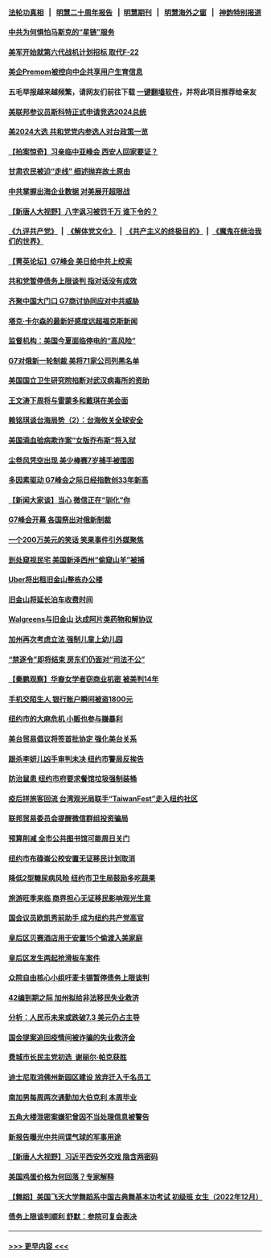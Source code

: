 #### [法轮功真相](https://github.com/gfw-breaker/truth/blob/master/README.md?t=0) &nbsp;&nbsp;|&nbsp;&nbsp; [明慧二十周年报告](https://github.com/gfw-breaker/mh-reports/blob/master/README.md?t=0) &nbsp;&nbsp;|&nbsp;&nbsp;[明慧期刊](https://github.com/gfw-breaker/mh-qikan) &nbsp;&nbsp;|&nbsp;&nbsp; [明慧海外之窗](https://github.com/gfw-breaker/mh-news/blob/master/README.md?t=0) &nbsp;&nbsp;|&nbsp;&nbsp; [神韵特别报道](https://github.com/gfw-breaker/mh-news/blob/master/shenyun.md?t=0)
#### [中共为何惧怕马斯克的“星链”服务](../pages/nsc412/n14000539.md?t=05200643) 
#### [美军开始就第六代战机计划招标 取代F-22](../pages/nsc412/n14000490.md?t=05200643) 
#### [美企Premom被控向中企共享用户生育信息](../pages/nsc412/n14000061.md?t=05200643) 
#### 五毛举报越来越频繁，请网友们前往下载 [一键翻墙软件](https://github.com/gfw-breaker/ssr-accounts)，并将此项目推荐给亲友
#### [美联邦参议员斯科特正式申请竞选2024总统](../pages/nsc412/n14000460.md?t=05200643) 
#### [美2024大选 共和党党内参选人对台政策一览](../pages/nsc412/n14000508.md?t=05200643) 
#### [【拍案惊奇】习亲临中亚峰会 西安人回家要证？](../pages/nsc412/n14000407.md?t=05200643) 
#### [甘肃农民被迫“走线” 细述抛弃故土原由](../pages/nsc412/n14000513.md?t=05200643) 
#### [中共掌握出海企业数据 对美展开超限战](../pages/nsc412/n14000185.md?t=05200643) 
#### [【新唐人大视野】八字讽习被罚千万 谁下令的？](../pages/nsc412/n14000455.md?t=05200643) 
#### [《九评共产党》](https://github.com/begood0513/9ping.md/blob/master/README.md) &nbsp;|&nbsp; [《解体党文化》](../../../../jtdwh.md/blob/master/README.md)  &nbsp;|&nbsp; [《共产主义的终极目的》](../../../../gczydzjmd.md/blob/master/README.md) &nbsp;|&nbsp; [《魔鬼在统治我们的世界》](../../../../mgztzwmdsj.md/blob/master/README.md) 
#### [【菁英论坛】G7峰会 美日给中共上绞索](../pages/nsc412/n14000458.md?t=05200643) 
#### [共和党暂停债务上限谈判 指对话没有成效](../pages/nsc412/n14000470.md?t=05200643) 
#### [齐聚中国大门口 G7商讨协同应对中共威胁](../pages/nsc412/n14000467.md?t=05200643) 
#### [塔克‧卡尔森的最新好感度远超福克斯新闻](../pages/nsc412/n14000462.md?t=05200643) 
#### [监督机构：美国今夏面临停电的“高风险”](../pages/nsc412/n13999850.md?t=05200643) 
#### [G7对俄新一轮制裁 美将71家公司列黑名单](../pages/nsc412/n14000431.md?t=05200643) 
#### [美国国立卫生研究院掐断对武汉病毒所的资助](../pages/nsc412/n14000333.md?t=05200643) 
#### [王文涛下周将与雷蒙多和戴琪在美会面](../pages/nsc412/n14000433.md?t=05200643) 
#### [赖铭琪谈台海局势（2）：台海攸关全球安全](../pages/nsc412/n14000091.md?t=05200643) 
#### [美国滴血验病欺诈案“女版乔布斯”将入狱](../pages/nsc412/n14000108.md?t=05200643) 
#### [尘卷风凭空出现 美少棒赛7岁捕手被围困](../pages/nsc412/n14000434.md?t=05200643) 
#### [多因素驱动 G7峰会之际日经指数创33年新高](../pages/nsc412/n14000315.md?t=05200643) 
#### [【新闻大家谈】当心 微信正在“驯化”你](../pages/nsc412/n14000366.md?t=05200643) 
#### [G7峰会开幕 各国祭出对俄新制裁](../pages/nsc412/n14000321.md?t=05200643) 
#### [一个200万美元的笑话 笑果事件引外媒聚焦](../pages/nsc412/n14000272.md?t=05200643) 
#### [到处窥视民宅 美国新泽西州“偷窥山羊”被捕](../pages/nsc412/n14000034.md?t=05200643) 
#### [Uber将出租旧金山整栋办公楼](../pages/nsc412/n14000120.md?t=05200643) 
#### [旧金山将延长泊车收费时间](../pages/nsc412/n14000114.md?t=05200643) 
#### [Walgreens与旧金山 达成阿片类药物和解协议](../pages/nsc412/n14000110.md?t=05200643) 
#### [加州再次考虑立法 强制儿童上幼儿园](../pages/nsc412/n14000099.md?t=05200643) 
#### [“禁逐令”即将结束 房东们仍面对“司法不公”](../pages/nsc412/n14000089.md?t=05200643) 
#### [【秦鹏观察】华裔女学者窃商业机密 被美判14年](../pages/nsc412/n14000012.md?t=05200643) 
#### [手机交陌生人 银行账户瞬间被盗1800元](../pages/nsc412/n14000064.md?t=05200643) 
#### [纽约市的大麻危机 小贩也参与赚暴利](../pages/nsc412/n14000058.md?t=05200643) 
#### [美台贸易倡议将签首批协定 强化美台关系](../pages/nsc412/n14000054.md?t=05200643) 
#### [跟杀李妍儿凶手审判未决 纽约市警局反挨告](../pages/nsc412/n14000047.md?t=05200643) 
#### [防治鼠患 纽约市府要求餐馆垃圾强制装桶](../pages/nsc412/n14000041.md?t=05200643) 
#### [疫后拼旅客回流 台湾观光局联手“TaiwanFest”走入纽约社区](../pages/nsc412/n13999403.md?t=05200643) 
#### [联邦贸易委员会提醒微信群组投资骗局](../pages/nsc412/n14000063.md?t=05200643) 
#### [预算削减 全市公共图书馆可能周日关门](../pages/nsc412/n14000035.md?t=05200643) 
#### [纽约市布碌崙公校安置无证移民计划取消](../pages/nsc412/n14000037.md?t=05200643) 
#### [降低2型糖尿病风险 纽约市卫生局鼓励多吃蔬果](../pages/nsc412/n14000039.md?t=05200643) 
#### [旅游旺季来临 商界担心无证移民影响观光生意](../pages/nsc412/n14000043.md?t=05200643) 
#### [国会议员欧凯秀前助手 成为纽约共产党高官](../pages/nsc412/n14000045.md?t=05200643) 
#### [皇后区贝赛酒店用于安置15个偷渡入美家庭](../pages/nsc412/n14000049.md?t=05200643) 
#### [皇后区发生两起抢滑板车案件](../pages/nsc412/n14000051.md?t=05200643) 
#### [众院自由核心小组吁麦卡锡暂停债务上限谈判](../pages/nsc412/n13999960.md?t=05200643) 
#### [42编到期之际 加州拟给非法移民失业救济](../pages/nsc412/n14000013.md?t=05200643) 
#### [分析：人民币未来或跌破7.3 美元仍占主导](../pages/nsc412/n13999825.md?t=05200643) 
#### [国会提案追回疫情间被诈骗的失业救济金](../pages/nsc412/n13999981.md?t=05200643) 
#### [费城市长民主党初选  谢丽尔·帕克获胜](../pages/nsc412/n13999984.md?t=05200643) 
#### [迪士尼取消佛州新园区建设 放弃迁入千名员工](../pages/nsc412/n13999844.md?t=05200643) 
#### [南加男每周两次通勤加大伯克利 本周毕业](../pages/nsc412/n13999970.md?t=05200643) 
#### [五角大楼泄密案嫌犯曾因不当处理信息被警告](../pages/nsc412/n13999912.md?t=05200643) 
#### [新报告曝光中共间谍气球的军事用途](../pages/nsc412/n13999698.md?t=05200643) 
#### [【新唐人大视野】习近平西安外交戏 隐含两密码](../pages/nsc412/n13999899.md?t=05200643) 
#### [美国鸡蛋价格为何回落？专家解释](../pages/nsc412/n13998478.md?t=05200643) 
#### [【舞蹈】美国飞天大学舞蹈系中国古典舞基本功考试 初级班 女生（2022年12月）](../pages/nsc412/n13999830.md?t=05200643) 
#### [债务上限谈判顺利 舒默：参院可复会表决](../pages/nsc412/n13999870.md?t=05200643) 

----
#### [ >>> 更早内容 <<< ](../indexes/nsc412-earlier.md)
